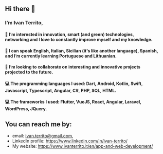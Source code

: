 ## Hi there 👋
### I’m Ivan Territo,
#### 👀 I’m interested in innovation, smart (and green) technologies, networking and I love to constantly improve myself and my knowledge.
#### 🌱 I can speak English, Italian, Sicilian (it's like another language), Spanish, and I’m currently learning Portuguese and Lithuanian.
#### 💞️ I’m looking to collaborate on interesting and innovative projects projected to the future.
#### 💻 The programming languages I used: Dart, Android, Kotlin, Swift, Javascript, Typescript, Angular, C#, PHP, SQL, HTML.
#### 💻 The frameworks I used: Flutter, VueJS, React, Angular, Laravel, WordPress, JQuery.

## You can reach me by:
- email: ivan.territo@gmail.com,
- LinkedIn profile: https://www.linkedin.com/in/ivan-territo/
- My website: https://www.ivanterrito.it/en/app-and-web-development/
